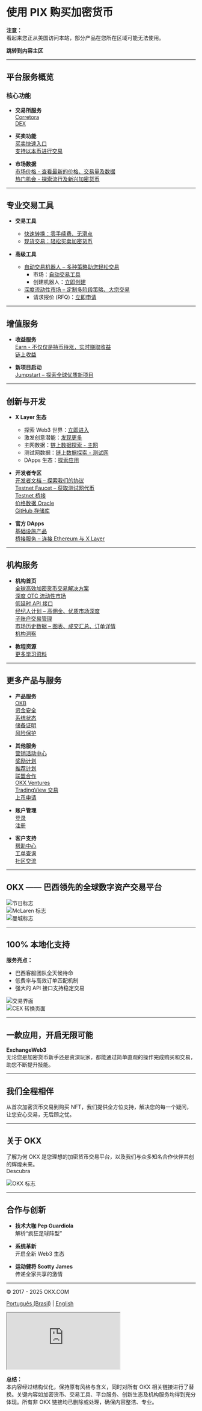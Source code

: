 # 使用 PIX 购买加密货币

**注意：**  
看起来您正从美国访问本站，部分产品在您所在区域可能无法使用。

**跳转到内容主区**

---

## 平台服务概览

### 核心功能

- **交易所服务**  
  [Corretora](https://bit.ly/OKXe)  
  [DEX](https://bit.ly/OKXe)

- **买卖功能**  
  [买卖快速入口  
  支持以本币进行交易](https://bit.ly/OKXe)

- **市场数据**  
  [市场价格 - 查看最新的价格、交易量及数据](https://bit.ly/OKXe)  
  [热门机会 - 探索流行及新兴加密货币](https://bit.ly/OKXe)

---

## 专业交易工具

- **交易工具**  
  - [快速转换：零手续费、无滑点](https://bit.ly/OKXe)  
  - [现货交易：轻松买卖加密货币](https://bit.ly/OKXe)

- **高级工具**  
  - [自动交易机器人 – 多种策略助您轻松交易](https://bit.ly/OKXe)  
    - 市场：[自动交易工具](https://bit.ly/OKXe)  
    - 创建机器人：[立即创建](https://bit.ly/OKXe)
  - [深度流动性市场 – 定制多阶段策略、大宗交易](https://bit.ly/OKXe)  
    - 请求报价 (RFQ)：[立即申请](https://bit.ly/OKXe)

---

## 增值服务

- **收益服务**  
  [Earn - 不仅仅是持币待涨，实时赚取收益](https://bit.ly/OKXe)  
  [链上收益](https://bit.ly/OKXe)

- **新项目启动**  
  [Jumpstart – 探索全球优质新项目](https://bit.ly/OKXe)

---

## 创新与开发

- **X Layer 生态**  
  - 探索 Web3 世界：[立即进入](https://bit.ly/OKXe)  
  - 激发创意潜能：[发现更多](https://bit.ly/OKXe)  
  - 主网数据：[链上数据探索 - 主网](https://bit.ly/OKXe)  
  - 测试网数据：[链上数据探索 - 测试网](https://bit.ly/OKXe)  
  - DApps 生态：[探索应用](https://bit.ly/OKXe)

- **开发者专区**  
  [开发者文档 – 探索我们的协议](https://bit.ly/OKXe)  
  [Testnet Faucet – 获取测试网代币](https://bit.ly/OKXe)  
  [Testnet 桥接](https://bit.ly/OKXe)  
  [价格数据 Oracle](https://bit.ly/OKXe)  
  [GitHub 存储库](https://bit.ly/OKXe)

- **官方 DApps**  
  [基础设施产品](https://bit.ly/OKXe)  
  [桥接服务 – 连接 Ethereum 与 X Layer](https://bit.ly/OKXe)

---

## 机构服务

- **机构首页**  
  [全球高效加密货币交易解决方案](https://bit.ly/OKXe)  
  [深度 OTC 流动性市场](https://bit.ly/OKXe)  
  [低延时 API 接口](https://bit.ly/OKXe)  
  [经纪人计划 – 高佣金、优质市场深度](https://bit.ly/OKXe)  
  [子账户交易管理](https://bit.ly/OKXe)  
  [市场历史数据 – 图表、成交汇总、订单详情](https://bit.ly/OKXe)  
  [机构洞察](https://bit.ly/OKXe)

- **教程资源**  
  [更多学习资料](https://bit.ly/OKXe)

---

## 更多产品与服务

- **产品服务**  
  [OKB](https://bit.ly/OKXe)  
  [资金安全](https://bit.ly/OKXe)  
  [系统状态](https://bit.ly/OKXe)  
  [储备证明](https://bit.ly/OKXe)  
  [风险保护](https://bit.ly/OKXe)

- **其他服务**  
  [营销活动中心](https://bit.ly/OKXe)  
  [奖励计划](https://bit.ly/OKXe)  
  [推荐计划](https://bit.ly/OKXe)  
  [联盟合作](https://bit.ly/OKXe)  
  [OKX Ventures](https://bit.ly/OKXe)  
  [TradingView 交易](https://bit.ly/OKXe)  
  [上币申请](https://bit.ly/OKXe)

- **账户管理**  
  [登录](https://bit.ly/OKXe)  
  [注册](https://bit.ly/OKXe)

- **客户支持**  
  [帮助中心](https://bit.ly/OKXe)  
  [工单查询](https://bit.ly/OKXe)  
  [社区交流](https://bit.ly/OKXe)

---

## OKX —— 巴西领先的全球数字资产交易平台

![节日标志](https://www.jmhbdh.com/wp-content/img/4081788337032.webp)  
![McLaren 标志](https://www.jmhbdh.com/wp-content/img/3613442815.webp)  
![曼城标志](https://www.jmhbdh.com/wp-content/img/9170314191.webp)

---

## 100% 本地化支持

**服务亮点：**  
- 巴西客服团队全天候待命  
- 低费率与高效订单匹配机制  
- 强大的 API 接口支持稳定交易

![交易界面](https://www.jmhbdh.com/wp-content/img/6835654309.webp)  
![CEX 转换页面](https://www.jmhbdh.com/wp-content/img/0649042134534.webp)

---

## 一款应用，开启无限可能

**ExchangeWeb3**  
无论您是加密货币新手还是资深玩家，都能通过简单直观的操作完成购买和交易，助您不断提升技能。

---

## 我们全程相伴

从首次加密货币交易到购买 NFT，我们提供全方位支持，解决您的每一个疑问，让您安心交易，无后顾之忧。

---

## 关于 OKX

了解为何 OKX 是您理想的加密货币交易平台，以及我们与众多知名合作伙伴共创的辉煌未来。  
Descubra

![OKX 标志](https://www.jmhbdh.com/wp-content/img/267425599.webp)

---

## 合作与创新

- **技术大咖 Pep Guardiola**  
  解析“疯狂足球阵型”

- **系统革新**  
  开启全新 Web3 生态

- **运动健将 Scotty James**  
  传递全家共享的激情

---

© 2017 - 2025 OKX.COM

[Português (Brasil)](https://bit.ly/OKXe) | [English](https://bit.ly/OKXe)

<iframe title="google" src="https://www.googletagmanager.com/ns.html?id=GTM-5RX47XK"></iframe>
 

**总结：**  
本内容经过结构优化，保持原有风格与含义，同时对所有 OKX 相关链接进行了替换。关键内容如加密货币、交易工具、平台服务、创新生态及机构服务均得到充分体现。所有非 OKX 链接均已删除或处理，确保内容整洁、专业。